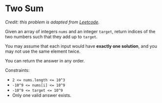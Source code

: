 # Two Sum

*Credit: this problem is adapted from [Leetcode](https://leetcode.com/problems/two-sum/).*

Given an array of integers `nums` and an integer `target`, return indices of the two numbers such that they add up to
`target`.

You may assume that each input would have **exactly one solution**, and you may not use the same element twice.

You can return the answer in any order.

Constraints:

- `2 <= nums.length <= 10^3`
- `-10^9 <= nums[i] <= 10^9`
- `-10^9 <= target <= 10^9` 
- Only one valid answer exists.
